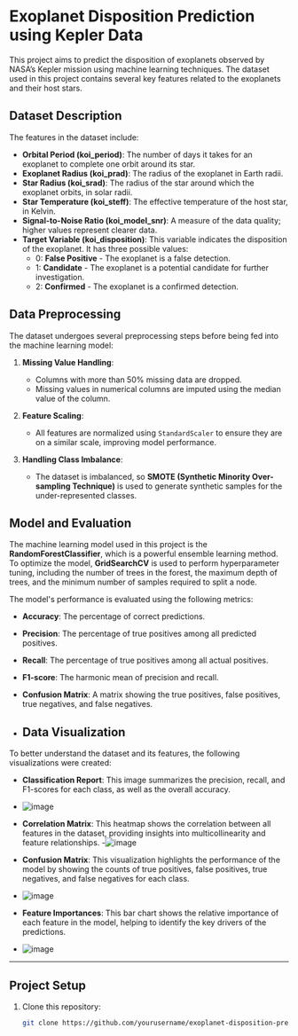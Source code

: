 # Exoplanet Disposition Prediction using Kepler Data

This project aims to predict the disposition of exoplanets observed by NASA’s Kepler mission using machine learning techniques. The dataset used in this project contains several key features related to the exoplanets and their host stars. 

## Dataset Description

The features in the dataset include:

- **Orbital Period (koi_period)**: The number of days it takes for an exoplanet to complete one orbit around its star.
- **Exoplanet Radius (koi_prad)**: The radius of the exoplanet in Earth radii.
- **Star Radius (koi_srad)**: The radius of the star around which the exoplanet orbits, in solar radii.
- **Star Temperature (koi_steff)**: The effective temperature of the host star, in Kelvin.
- **Signal-to-Noise Ratio (koi_model_snr)**: A measure of the data quality; higher values represent clearer data.
- **Target Variable (koi_disposition)**: This variable indicates the disposition of the exoplanet. It has three possible values:
  - 0: **False Positive** - The exoplanet is a false detection.
  - 1: **Candidate** - The exoplanet is a potential candidate for further investigation.
  - 2: **Confirmed** - The exoplanet is a confirmed detection.

## Data Preprocessing

The dataset undergoes several preprocessing steps before being fed into the machine learning model:

1. **Missing Value Handling**: 
   - Columns with more than 50% missing data are dropped.
   - Missing values in numerical columns are imputed using the median value of the column.
   
2. **Feature Scaling**: 
   - All features are normalized using `StandardScaler` to ensure they are on a similar scale, improving model performance.
   
3. **Handling Class Imbalance**: 
   - The dataset is imbalanced, so **SMOTE (Synthetic Minority Over-sampling Technique)** is used to generate synthetic samples for the under-represented classes.

## Model and Evaluation

The machine learning model used in this project is the **RandomForestClassifier**, which is a powerful ensemble learning method. To optimize the model, **GridSearchCV** is used to perform hyperparameter tuning, including the number of trees in the forest, the maximum depth of trees, and the minimum number of samples required to split a node.

The model's performance is evaluated using the following metrics:
- **Accuracy**: The percentage of correct predictions.
- **Precision**: The percentage of true positives among all predicted positives.
- **Recall**: The percentage of true positives among all actual positives.
- **F1-score**: The harmonic mean of precision and recall.
- **Confusion Matrix**: A matrix showing the true positives, false positives, true negatives, and false negatives.

- ## Data Visualization

To better understand the dataset and its features, the following visualizations were created:

- **Classification Report**: This image summarizes the precision, recall, and F1-scores for each class, as well as the overall accuracy.
- ![image](https://github.com/user-attachments/assets/625c816c-03d9-43ea-b1a4-d1c43c2add0d)

- **Correlation Matrix**: This heatmap shows the correlation between all features in the dataset, providing insights into multicollinearity and feature relationships.
-![image](https://github.com/user-attachments/assets/60443e80-bf02-499f-9499-24e131ae50ef)


- **Confusion Matrix**: This visualization highlights the performance of the model by showing the counts of true positives, false positives, true negatives, and false negatives for each class.
- ![image](https://github.com/user-attachments/assets/e8b4ff52-102b-4a40-9952-136e25075292)

- **Feature Importances**: This bar chart shows the relative importance of each feature in the model, helping to identify the key drivers of the predictions.
- ![image](https://github.com/user-attachments/assets/963ee4b1-294e-4441-aeb8-e8fc5d544d8c)

---

## Project Setup

1. Clone this repository:
   ```bash
   git clone https://github.com/yourusername/exoplanet-disposition-prediction.git

